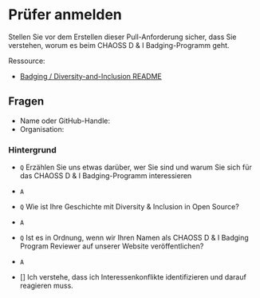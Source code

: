 # Prüfer anmelden

Stellen Sie vor dem Erstellen dieser Pull-Anforderung sicher, dass Sie verstehen, worum es beim CHAOSS D & I Badging-Programm geht.

Ressource:

- [Badging / Diversity-and-Inclusion README](https://github.com/badging/diversity-and-inclusion)

## Fragen

- Name oder GitHub-Handle:
- Organisation:

### Hintergrund

- `Q` Erzählen Sie uns etwas darüber, wer Sie sind und warum Sie sich für das CHAOSS D & I Badging-Programm interessieren

- `A`

- `Q` Wie ist Ihre Geschichte mit Diversity & Inclusion in Open Source?

- `A`

- `Q` Ist es in Ordnung, wenn wir Ihren Namen als CHAOSS D & I Badging Program Reviewer auf unserer Website veröffentlichen?

- `A`

- [] Ich verstehe, dass ich Interessenkonflikte identifizieren und darauf reagieren muss.
